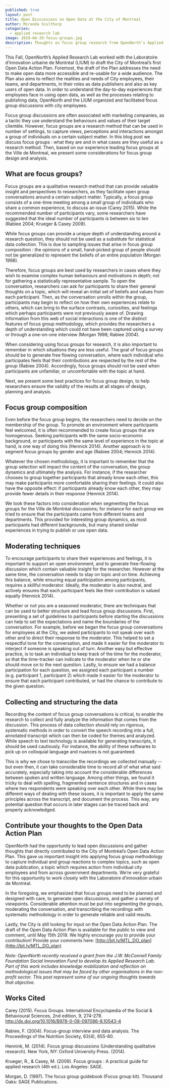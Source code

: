 ```yaml
---
published: true
layout: post
title: Open Discussions on Open Data at the City of Montreal
author: Miranda Sculthorp
categories:
  - applied research lab
image: 2019-04-29-focus-groups.jpg
description: Thoughts on focus group research from OpenNorth’s Applied Research Lab.
---
```


This Fall, OpenNorth’s Applied Research Lab worked with the Laboratoire d’innovation urbaine de Montréal (LIUM) to draft the City of Montreal’s first Open Data Action Plan. Foremost, the draft of the Plan addresses the need to make open data more accessible and re-usable for a wide audience. The Plan also aims to reflect the realities and needs of City employees, their teams, and departments, in their roles as data publishers and also as key users of open data. In order to understand the day-to-day experiences that employees face in using open data, as well as the processes relating to publishing data, OpenNorth and the LIUM organized and facilitated focus group discussions with city employees. 

Focus group discussions are often associated with marketing companies, as a tactic they use understand the behaviours and values of their target clientèle. However, focus groups are a research method that can be used in number of settings, to capture views, perceptions and interactions amongst a group of individuals on a certain subject matter. In this blog post we discuss focus groups : what they are and in what cases are they useful as a research method. Then, based on our experience leading focus groups at the Ville de Montreal, we present some considerations for focus group design and analysis.

## What are focus groups?
Focus groups are a qualitative research method that can provide valuable insight and perspectives to researchers, as they facilitate open group conversations around a certain subject matter. Typically, a focus group consists of a one-time meeting among a small group of individuals who share a common experience, to discuss an issue (Carey 2015). While the recommended number of participants vary, some researchers have suggested that the ideal number of participants is between six to ten (Rabiee 2004; Krueger & Casey 2009). 

While focus groups can provide a unique depth of understanding around a research question, they should not be used as a substitute for statistical data collection. This is due to sampling issues that arise in focus group composition : the opinions of a small, hand-picked group of people should not be generalized to represent the beliefs of an entire population (Morgan 1998). 

Therefore, focus groups are best used by researchers in cases where they wish to examine complex human behaviours and motivations in depth; not for gathering a statistically representative sample. To open the conversation, researchers can ask for participants to share their general thoughts on a topic, which will reveal an initial set of beliefs and values from each participant. Then, as the conversation unrolls within the group, participants may begin to reflect on how their own experiences relate to others, which can bring to the surface contrasts, curiosities, and feelings which perhaps participants were not previously aware of. Drawing information from this web of social interactions is one of the distinct features of focus group methodology, which provides the researchers a depth of understanding which could not have been captured using a survey or through a one-on-one interview (Morgan 1998; Rabiee 2004).

When considering using focus groups for research, it is also important to remember in which situations they are less useful. The goal of focus groups should be to generate free flowing conversation, where each individual who participates feels that their contributions are respected by the rest of the group (Rabiee 2004). Accordingly, focus groups should not be used when participants are unfamiliar, or uncomfortable with the topic at hand. 

Next, we present some best practices for focus group design, to help researchers ensure the validity of the results at all stages of design, planning and analysis.

## Focus group composition
Even before the focus group begins, the researchers need to decide on the membership of the group. To promote an environment where participants feel welcomed, it is often recommended to create focus groups that are homogenous. Seeking participants with the same socio-economic background, or participants with the same level of experience in the topic at hand, is one way of doing this (Hennick 2014). Another approach is to segment focus groups by gender and age (Rabiee 2004; Hennick 2014). 

Whatever the chosen methodology, it is important to remember that the group selection will impact the content of the conversation, the group dynamics and ultimately the analysis. For instance, if the researcher chooses to group together participants that already know each other, this may make participants more comfortable sharing their feelings. It could also have the opposite effect: if participants already know each other, they may provide fewer details in their response (Hennick 2014). 

We took these factors into consideration when segmenting the focus groups for the Ville de Montréal discussions; for instance for each group we tried to ensure that the participants came from different teams and departments. This provided for interesting group dynamics, as most participants had different backgrounds, but many shared similar experiences in trying to publish or use open data. 

## Moderating techniques
To encourage participants to share their experiences and feelings, it is important to support an open environment, and to generate free-flowing discussion which contain valuable insight for the researcher. However at the same time, the conversation needs to stay on topic and on time. Achieving this balance, while ensuring equal participation among participants, requires a skillful moderator. Ideally, the moderator is also neutral, and actively ensures that each participant feels like their contribution is valued equally (Hennick 2014). 

Whether or not you are a seasoned moderator, there are techniques that can be used to better structure and lead focus group discussions. First, presenting a set of guidelines to participants before starting the discussions can help to set the expectations and name the boundaries of the conversation. For example, before we began the focus group conversations for employees at the City, we asked participants to not speak over each other and to direct their response to the moderator. This helped to set a respectful tone for the conversation, and made it easier for the moderator to interject if someone is speaking out of turn. Another easy but effective practice, is to task an individual to keep track of the time for the moderator, so that the time-tracker can indicate to the moderator when he or she should move on to the next question. Lastly, to ensure we had a balance participation for each question, we assigned each participant a number (e.g. participant 1, participant 2) which made it easier for the moderator to ensure that each participant contributed, or had the chance to contribute to the given question. 

## Collecting and structuring the data
Recording the content of focus group conversations is critical, to enable the research to collect and fully analyze the information that comes from the discussion. This process of data collection should rely on rigorous, systematic methods in order to convert the speech recording into a full, annotated transcript which can then be coded for themes and analyzed. While speech to text technology is available for generating transcripts, it should be used cautiously. For instance, the ability of these softwares to pick up on colloquial language and nuances is not guaranteed. 

This is why we chose to transcribe the recordings we collected manually -- but even then, it can take considerable time to record all of what what said accurately, especially taking into account the considerable differences between spoken and written language. Among other things, we found it tricky to deal with spelling, fragmented sentence structures and in cases where two respondents were speaking over each other. While there may be different ways of dealing with these issues, it is important to apply the same principles across the transcript, and document the process. This way, any potential question that occurs in later stages can be traced back and properly acknowledged.    

## Contribute your thoughts to the Open Data Action Plan
OpenNorth had the opportunity to lead open discussions and gather thoughts that directly contributed to the City of Montréal’s Open Data Action Plan. This gave us important insight into applying focus group methodology to capture individual and group reactions to complex topics, such as open data publication, a topic which requires action from individual city employees and  from across government departments. We’re very grateful for this opportunity to work closely with the Laboratoire d’innovation urbain de Montréal. 

In the foregoing, we emphasized that focus groups need to be planned and designed with care, to generate open discussions, and gather a variety of viewpoints. Considerable attention must be put into segmenting the groups, moderating the conversation, and transcribing the recordings with systematic methodology in order to generate reliable and valid results. 

Lastly, the City is still looking for input on the Open Data Action Plan. The draft of the Open Data Action Plan is available for the public to view and comment, until May 15th 2019. We highly encourage you to provide your contribution!  Provide your comments here: [http://bit.ly/MTL_DO_plan](http://bit.ly/MTL_DO_plan)   

_Note: OpenNorth recently received a grant from the J.W. McConnell Family Foundation Social Innovation Fund to develop its Applied Research Lab. Part of this work includes knowledge mobilization and reflection on methodological issues that may be faced by other organisations in the non-profit sector. This post represent some of our ongoing thoughts towards that objective._

## Works Cited
Carey (2015). Focus Groups. International Encyclopedia of the Social & Behavioural Sciences, 2nd edition, 9, 274-279. http://dx.doi.org/10.1016/B978-0-08-097086-8.10543-4

Rabiee, F. (2004). Focus-group interview and data analysis. The Proceedings of the Nutrition Society, 63(4), 655-60.

Hennink, M. (2014). Focus group discussions (Understanding qualitative research). New York, NY: Oxford University Press. (2014). 

Krueger, R., & Casey, M. (2009). Focus groups : A practical guide for applied research (4th ed.). Los Angeles: SAGE.

Morgan, D. (1997). The focus group guidebook (Focus group kit). Thousand Oaks: SAGE Publications.

